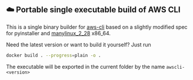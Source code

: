 ## ☁️ Portable single executable build of AWS CLI

This is a single binary builder for [aws-cli](https://github.com/aws/aws-cli) based on a slightly modified spec for pyinstaller and [manylinux_2_28](https://github.com/pypa/manylinux) x86_64.

Need the latest version or want to build it yourself? Just run
```bash
docker build . --progress=plain -o .
```

The executable will be exported in the current folder by the name `awscli-<version>`